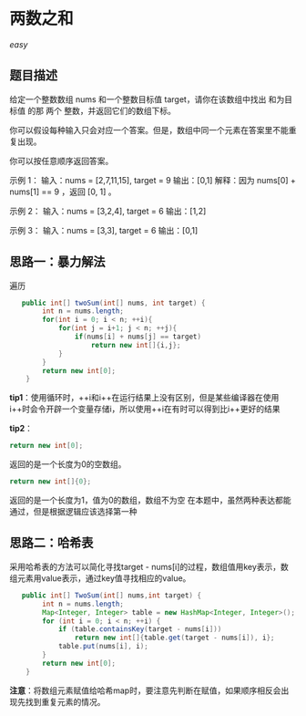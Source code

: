 # 两数之和

*easy*

## 题目描述
给定一个整数数组 nums 和一个整数目标值 target，请你在该数组中找出 和为目标值 的那 两个 整数，并返回它们的数组下标。

你可以假设每种输入只会对应一个答案。但是，数组中同一个元素在答案里不能重复出现。

你可以按任意顺序返回答案。

示例 1：
输入：nums = [2,7,11,15], target = 9
输出：[0,1]
解释：因为 nums[0] + nums[1] == 9 ，返回 [0, 1] 。

示例 2：
输入：nums = [3,2,4], target = 6
输出：[1,2]

示例 3：
输入：nums = [3,3], target = 6
输出：[0,1]
## 思路一：暴力解法
遍历
```java
   public int[] twoSum(int[] nums, int target) {
        int n = nums.length;
        for(int i = 0; i < n; ++i){
            for(int j = i+1; j < n; ++j){
                if(nums[i] + nums[j] == target)
                    return new int[]{i,j};
            }
        }
        return new int[0];
    }
```
**tip1**：使用循环时，++i和i++在运行结果上没有区别，但是某些编译器在使用i++时会令开辟一个变量存储i，所以使用++i在有时可以得到比i++更好的结果

**tip2**： 
```java
return new int[0];
```

返回的是一个长度为0的空数组。

```java
return new int[]{0};
```
返回的是一个长度为1，值为0的数组，数组不为空
在本题中，虽然两种表达都能通过，但是根据逻辑应该选择第一种
## 思路二：哈希表

采用哈希表的方法可以简化寻找target - nums[i]的过程，数组值用key表示，数组元素用value表示，通过key值寻找相应的value。
```java
   public int[] TwoSum(int[] nums,int target) {
        int n = nums.length;
        Map<Integer, Integer> table = new HashMap<Integer, Integer>();
        for (int i = 0; i < n; ++i) {
            if (table.containsKey(target - nums[i]))
                return new int[]{table.get(target - nums[i]), i};
            table.put(nums[i], i);
        }
        return new int[0];
    }
```
**注意**：将数组元素赋值给哈希map时，要注意先判断在赋值，如果顺序相反会出现先找到重复元素的情况。